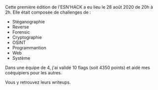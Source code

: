 Cette première édition de l'ESN'HACK a eu lieu le 28 août 2020 de 20h à 2h.
Elle était composée de challenges de :

- Stéganographie
- Reverse
- Forensic
- Cryptographie
- OSINT
- Programmantion
- Web
- Système

Dans une équipe de 4, j'ai validé 10 flags (soit 4350 points) et aidé mes coéquipiers pour les autres.

Vous y retrouvez leurs writeups.
